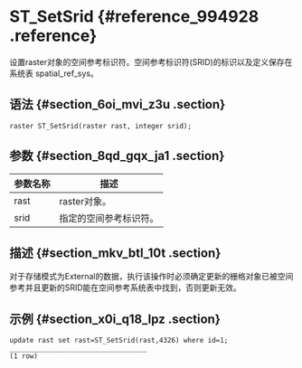 # ST\_SetSrid {#reference_994928 .reference}

设置raster对象的空间参考标识符。空间参考标识符\(SRID\)的标识以及定义保存在系统表 spatial\_ref\_sys。

## 语法 {#section_6oi_mvi_z3u .section}

``` {#codeblock_01a_35p_71o}
raster ST_SetSrid(raster rast, integer srid);
```

## 参数 {#section_8qd_gqx_ja1 .section}

|参数名称|描述|
|----|--|
|rast|raster对象。|
|srid|指定的空间参考标识符。|

## 描述 {#section_mkv_btl_10t .section}

对于存储模式为External的数据，执行该操作时必须确定更新的栅格对象已被空间参考并且更新的SRID能在空间参考系统表中找到，否则更新无效。

## 示例 {#section_x0i_q18_lpz .section}

``` {#codeblock_oha_9lw_wvc}
update rast set rast=ST_SetSrid(rast,4326) where id=1;
__________________________________
(1 row)
```

